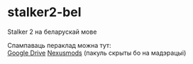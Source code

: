 # stalker2-bel
Stalker 2 на беларускай мове

Спампаваць пераклад можна тут:<br>
[Google Drive](https://drive.google.com/drive/folders/1Qv36yjZ0TO7rCWFp2dDRr2FtUVxmDLq5?usp=drive_link)
[Nexusmods](https://www.nexusmods.com/stalker2heartofchornobyl/mods/710) (пакуль скрыты бо на мадэрацыі)
